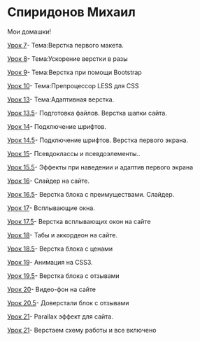 
# Спиридонов Михаил
Мои домашки!

[Урок 7](https://dreamkiper.github.io/dreamkiper.github.io/Lesson_7/ "Урок 7" )- Тема:Верстка первого макета.

[Урок 8](https://dreamkiper.github.io/dreamkiper.github.io/Lesson_8/ "Урок 8" )- Тема:Ускорение верстки в разы

[Урок 9](https://dreamkiper.github.io/dreamkiper.github.io/Lesson_9/ "Урок 9" )- Тема:Верстка при помощи Bootstrap

[Урок 10](https://github.com/dreamkiper/dreamkiper.github.io/blob/master/lesson_10/less/main.less "Урок 10" )- Тема:Препроцессор LESS для CSS

[Урок 13](https://dreamkiper.github.io/lesson_13/  "Урок 13" )- Тема:Адаптивная верстка.

[Урок 13.5](https://dreamkiper.github.io/Lesson_13.5/src/ "Урок 13.5" )- Подготовка файлов. Верстка шапки сайта.

[Урок 14](https://dreamkiper.github.io/lesson_14/  "Урок 14" )- Подключение шрифтов.

[Урок 14.5](https://dreamkiper.github.io/Lesson_14.5/  "Урок 14.5" )- Подключение шрифтов. Верстка первого экрана.


[Урок 15](https://dreamkiper.github.io/Lesson_15/  "Урок 14.5" )- Псевдоклассы и псевдоэлементы..

[Урок 15.5](https://dreamkiper.github.io/Lesson_15.5/ "Урок 15.5")- Эффекты при наведении и адаптив первого экрана

[Урок 16](https://dreamkiper.github.io/Lesson_16/ "Урок 16")- Слайдер на сайте.

[Урок 16.5](https://dreamkiper.github.io/Lesson_16.5/ "Урок 16.5")- Верстка блока с преимуществами. Слайдер.

[Урок 17](https://dreamkiper.github.io/Lesson_17/ "Урок 17")- Всплывающие окна.

[Урок 17.5](https://dreamkiper.github.io/Lesson_17.5/ "Урок 17.5")- Верстка всплывающих окон на сайте

[Урок 18](https://dreamkiper.github.io/Lesson_18/  "Урок 18")- Табы и аккордеон на сайте.

[Урок 18.5](https://dreamkiper.github.io/Lesson_18.5/ "Урок 18.5")- Верстка блока с ценами

[Урок 19](https://dreamkiper.github.io/Lesson_19/ "Урок 19")- Анимация на CSS3.

[Урок 19.5](https://dreamkiper.github.io/Lesson_19.5/  "Урок 19.5")- Верстка блока с отзывами

[Урок 20](https://dreamkiper.github.io/Lesson_20/  "Урок 20")- Видео-фон на сайте

[Урок 20.5](https://dreamkiper.github.io/Lesson_20.5/ "Урок 20.5")- Доверстали блок с отзывами

[Урок 21](https://dreamkiper.github.io/Lesson_21/ "Урок 21")- Parallax эффект для сайта.

[Урок 21](https://dreamkiper.github.io/Lesson_21.5 "Урок 21.5")- Верстаем схему работы и все включено



